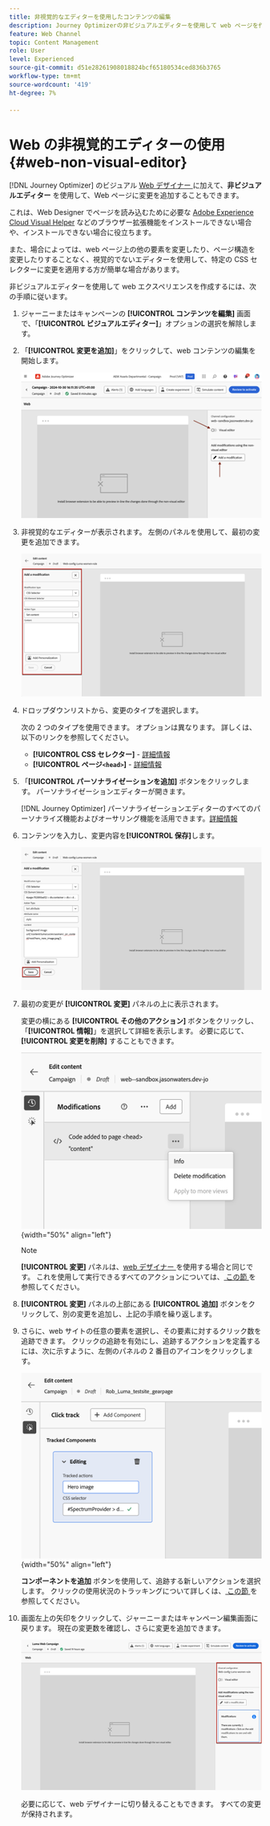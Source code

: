 ```yaml
---
title: 非視覚的なエディターを使用したコンテンツの編集
description: Journey Optimizerの非ビジュアルエディターを使用して web ページを作成し、そのコンテンツを編集する方法を説明します
feature: Web Channel
topic: Content Management
role: User
level: Experienced
source-git-commit: d51e28261908018824bcf65180534ced836b3765
workflow-type: tm+mt
source-wordcount: '419'
ht-degree: 7%

---
```


# Web の非視覚的エディターの使用 {#web-non-visual-editor}

[!DNL Journey Optimizer] のビジュアル [Web デザイナー ](web-visual-editor.md) に加えて、**非ビジュアルエディター** を使用して、Web ページに変更を追加することもできます。

これは、Web Designer でページを読み込むために必要な [Adobe Experience Cloud Visual Helper](web-prerequisites.md#visual-authoring-prerequisites) などのブラウザー拡張機能をインストールできない場合や、インストールできない場合に役立ちます。

また、場合によっては、web ページ上の他の要素を変更したり、ページ構造を変更したりすることなく、視覚的でないエディターを使用して、特定の CSS セレクターに変更を適用する方が簡単な場合があります。

非ビジュアルエディターを使用して web エクスペリエンスを作成するには、次の手順に従います。

1. ジャーニーまたはキャンペーンの **[!UICONTROL コンテンツを編集]** 画面で、「**[!UICONTROL ビジュアルエディター]**」オプションの選択を解除します。

1. 「**[!UICONTROL 変更を追加]**」をクリックして、web コンテンツの編集を開始します。

   ![](assets/web-campaign-add-modification-button.png)

1. 非視覚的なエディターが表示されます。 左側のパネルを使用して、最初の変更を追加できます。

   ![](assets/web-non-visual-editor.png)

1. ドロップダウンリストから、変更のタイプを選択します。

   次の 2 つのタイプを使用できます。 オプションは異なります。 詳しくは、以下のリンクを参照してください。

   * **[!UICONTROL CSS セレクター]** - [詳細情報](manage-web-modifications.md#css-selector)
   * **[!UICONTROL ページ`<head>`]** - [詳細情報](manage-web-modifications.md#page-head)

1. 「**[!UICONTROL パーソナライゼーションを追加]** ボタンをクリックします。 パーソナライゼーションエディターが開きます。

   [!DNL Journey Optimizer] パーソナライゼーションエディターのすべてのパーソナライズ機能およびオーサリング機能を活用できます。[詳細情報](../personalization/personalization-build-expressions.md)

1. コンテンツを入力し、変更内容を&#x200B;**[!UICONTROL 保存]**&#x200B;します。

   ![](assets/web-non-visual-editor-ex-save.png)

1. 最初の変更が **[!UICONTROL 変更]** パネルの上に表示されます。

   変更の横にある **[!UICONTROL その他のアクション]** ボタンをクリックし、「**[!UICONTROL 情報]**」を選択して詳細を表示します。 必要に応じて、**[!UICONTROL 変更を削除]** することもできます。

   ![](assets/web-non-visual-editor-ex-more.png){width="50%" align="left"}

   >[!NOTE]
   >
   >**[!UICONTROL 変更]** パネルは、[web デザイナー ](web-visual-editor.md) を使用する場合と同じです。 これを使用して実行できるすべてのアクションについては、[ この節 ](manage-web-modifications.md#use-modifications-pane) を参照してください。

1. **[!UICONTROL 変更]** パネルの上部にある **[!UICONTROL 追加]** ボタンをクリックして、別の変更を追加し、上記の手順を繰り返します。


1. さらに、web サイトの任意の要素を選択し、その要素に対するクリック数を追跡できます。 クリックの追跡を有効にし、追跡するアクションを定義するには、次に示すように、左側のパネルの 2 番目のアイコンをクリックします。

   ![](assets/web-campaign-click.png){width="50%" align="left"}

   **コンポーネントを追加** ボタンを使用して、追跡する新しいアクションを選択します。 クリックの使用状況のトラッキングについて詳しくは、[ この節 ](monitor-web-experiences.md#use-click-tracking) を参照してください。


1. 画面左上の矢印をクリックして、ジャーニーまたはキャンペーン編集画面に戻ります。 現在の変更数を確認し、さらに変更を追加できます。

   ![](assets/web-campaign-modifications.png)

   必要に応じて、web デザイナーに切り替えることもできます。 すべての変更が保持されます。
